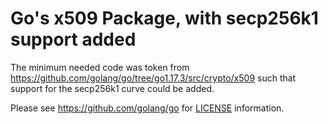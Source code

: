 # Go's x509 Package, with secp256k1 support added

The minimum needed code was token from https://github.com/golang/go/tree/go1.17.3/src/crypto/x509 such that support 
for the secp256k1 curve could be added.

Please see https://github.com/golang/go for [LICENSE](https://github.com/golang/go/blob/master/LICENSE) information.
